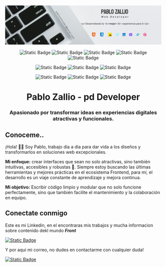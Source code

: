 


![Hola](assets/image-header.jpg)

<center>

![Static Badge](https://img.shields.io/badge/HTML-orange?style=for-the-badge&logo=HTML5&labelColor=black)
![Static Badge](https://img.shields.io/badge/CSS-%231C76B8?style=for-the-badge&logo=CSS&labelColor=black)
![Static Badge](https://img.shields.io/badge/javascript-%23FBD709?style=for-the-badge&logo=javascript&labelColor=black)
![Static Badge](https://img.shields.io/badge/React-%2381E0FF?style=for-the-badge&logo=react&labelColor=black)
![Static Badge](https://img.shields.io/badge/typescript-%23097ECE?style=for-the-badge&logo=typescript&labelColor=black)

![Static Badge](https://img.shields.io/badge/sass-pink?style=for-the-badge&logo=sass&labelColor=black)
![Static Badge](https://img.shields.io/badge/tailwind-%231FBEBA?style=for-the-badge&logo=tailwindcss&labelColor=black)
![Static Badge](https://img.shields.io/badge/bootstrap-%237E18F8?style=for-the-badge&logo=bootstrap&labelColor=black)



![Static Badge](https://img.shields.io/badge/github-black?style=for-the-badge&logo=github&labelColor=black)
![Static Badge](https://img.shields.io/badge/figma-%23F25425?style=for-the-badge&logo=figma&labelColor=black)
![Static Badge](https://img.shields.io/badge/Markdown-grey?style=for-the-badge&logo=markdown&labelColor=black)
</center>

<center> <h1>
Pablo Zallio - pd Developer 
</h1></center>
<!-- Newsletter sign-up form with success message -->
<center>
<h3> Apasionado por transformar ideas en experiencias digitales atractivas y funcionales. </h3>
</center>

## Conoceme..

 ¡Hola! 🙋‍♂️ Soy Pablo, trabajo dia a dia para dar vida a los diseños y transformarlos en soluciones web excepcionales. 
 
 **Mi enfoque:** crear interfaces que sean no solo atractivas, sino también intuitivas, accesibles y robustas 💪.
 Siempre estoy buscando las últimas herramientas y mejores prácticas en el ecosistema Frontend, para mí, el desarrollo es un viaje constante de aprendizaje y mejora continua.

**Mi objetivo:** Escribir código limpio y modular que no solo funcione perfectamente, sino que también facilite el mantenimiento y la colaboración en equipo.


## Conectate conmigo

Este es mi Linkedin, en el encontraras mis trabajos y mucha informacion sobre contenido dekl mundo ***Front***

<a href="https://www.linkedin.com/in/pablo-zallio-140b83278" target="_blank"><img alt="Static Badge" src="https://img.shields.io/badge/Linkedin-blue?style=for-the-badge">
</a>

Y por aqui mi correo, no dudes en contactarme con cualquier duda!

<a href="mailto:pablozalliodev@gmail.com" target="_blank"><img alt="Static Badge" src="https://img.shields.io/badge/correo-red?style=for-the-badge&labelColor=blue">
</a>











